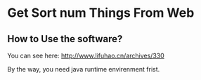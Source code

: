 # Get Sort num Things From Web

## How to Use the software?
You can see here: http://www.lifuhao.cn/archives/330

By the way, you need java runtime envirenment frist.
